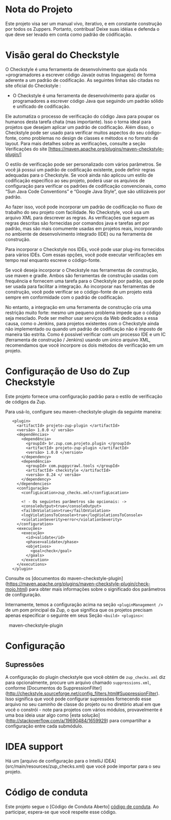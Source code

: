 Nota do Projeto
================================
Este projeto visa ser um manual vivo, iterativo, e em constante construção por todos os Zuppers.
Portanto, contribua! Deixe suas idéias e defenda o que deve ser levado em conta como padrão de códificação.


Visão geral do Checkstyle
================================

O Checkstyle é uma ferramenta de desenvolvimento que ajuda nós =programadores a escrever código Java(e outras linguagens) de forma aderente a um padrão de codificação.
As seguintes linhas são citadas no site oficial do Checkstyle :

- O Checkstyle é uma ferramenta de desenvolvimento para ajudar os programadores a escrever código Java que seguindo um padrão sólido e unificado de codificação.

Ele automatiza o processo de verificação do código Java para poupar os humanos desta tarefa chata (mas importante). 
Isso o torna ideal para projetos que desejam aplicar um padrão de codificação.
Além disso, o Checkstyle pode ser usado para verificar muitos aspectos do seu código-fonte, como problemas no design de classes e métodos e no formato de layout. Para mais detalhes sobre as verificações, consulte a seção Verificações do site [https://maven.apache.org/plugins/maven-checkstyle-plugin/]

O estilo de verificação pode ser personalizado com vários parâmetros. 
Se você já possui um padrão de codificação existente, pode definir regras adequadas para o Checkstyle. Se você ainda não aplicou um estilo de codificação específico ao seu projeto, poderá usar os arquivos de configuração para verificar os padrões de codificação convencionais, como “Sun Java Code Conventions” e “Google Java Style”, que são utilizáveis ​​por padrão. 

Ao fazer isso, você pode incorporar um padrão de codificação no fluxo de trabalho do seu projeto com facilidade.
No Checkstyle, você usa um arquivo XML para descrever as regras. As verificações que seguem as regras descritas são fornecidas por comandos java e tarefas ant por padrão, mas são mais comumente usadas em projetos reais, incorporando no ambiente de desenvolvimento integrado (IDE) ou na ferramenta de construção.

Para incorporar o Checkstyle nos IDEs, você pode usar plug-ins fornecidos para vários IDEs. Com essas opções, você pode 
executar verificações em tempo real enquanto escreve o código-fonte.

Se você deseja incorporar o Checkstyle nas ferramentas de construção, use maven e gradle. Ambos são ferramentas de construção usadas com frequência e fornecem uma tarefa para o Checkstyle por padrão, que pode ser usada para facilitar a integração. Ao incorporar nas ferramentas de construção, você pode verificar se o código-fonte de um projeto está sempre em conformidade com o padrão de codificação.

No entanto, a integração em uma ferramenta de construção cria uma restrição muito forte: mesmo um pequeno problema impede que o código seja mesclado. Pode ser melhor usar serviços da Web dedicados a essa causa, como o Jenkins, para projetos existentes com o Checkstyle ainda não implementado ou quando um padrão de codificação não é imposto de maneira tão estrita.
Como é possível verificar com um processo IDE e um IC (ferramenta de construção / Jenkins) usando um único arquivo XML, recomendamos que você incorpore os dois métodos de verificação em um projeto.


Configuração de Uso do Zup Checkstyle
================================


Este projeto fornece uma configuração padrão para o estilo de verificação de códigos da Zup.

Para usá-lo, configure seu maven-checkstyle-plugin da seguinte maneira:

````
   <plugin>
     <artifactId> projeto-zup-plugin </artifactId>
     <versão> 1.0.0 </ versão>
     <dependências>
       <dependência>
         <groupId> br.zup.com.projeto.plugin </groupId>
         <artifactId> projeto-zup-plugin </artifactId>
         <versão> 1.0.0 </version>
       </dependency>
       <dependência>
         <groupId> com.puppycrawl.tools </groupId>
         <artifactId> checkstyle </artifactId>
         <versão> 8.24 </ versão>
       </dependency>
     </dependencies>
     <configuração>
       <configLocation>zup_checks.xml</configLocation>
       
       <! - Os seguintes parâmetros são opcionais: ->
       <consoleOutput>true</consoleOutput>
       <failOnViolation>true</failOnViolation>
       <logViolationsToConsole>true</logViolationsToConsole>
       <violationSeverity>error</violationSeverity>
     </configuration>
     <execuções>
       <execução>
         <id>validate</id>
         <phase>validate</phase>
         <objetivos>
           <goal>check</goal>
         </goals>
       </execution>
     </executions>
   </plugin>
````

Consulte os [documentos do maven-checkstyle-plugin] (https://maven.apache.org/plugins/maven-checkstyle-plugin/check-mojo.html) 
para obter mais informações sobre o significado dos parâmetros de configuração.

Internamente, temos a configuração acima na seção `<pluginManagement />` de um 
pom principal da Zup, o que significa que os projetos precisam apenas especificar o seguinte em seus
Seção `<build> <plugins>`:

`` ``
   <plugin>
      <artifactId> maven-checkstyle-plugin </artifactId>
   </plugin>
`` ``

# Configuração

## Supressões

A configuração do plugin checkstyle que você obtém de `zup_checks.xml` diz para 
opcionalmente, procure um arquivo chamado `suppressions.xml`, conforme
[Documentos do SuppressionFilter] (http://checkstyle.sourceforge.net/config_filters.html#SuppressionFilter). 
Isso significa que você pode configurar supressões fornecendo esse arquivo no seu
caminho de classe do projeto ou no diretório atual em que você o constrói - note 
para projetos com vários módulos, provavelmente é uma boa ideia usar algo
como [esta solução] (http://stackoverflow.com/a/19690484/1659929) para compartilhar
a configuração entre cada submódulo.

# IDEA support

Há um [arquivo de configuração para o IntelliJ IDEA] (src/main/resources/zup_checks.xml) que você pode importar para o seu projeto.

# Código de conduta
Este projeto segue o [Código de Conduta Aberto] [código de conduta]. Ao participar, espera-se que você respeite esse código.

[código de conduta]: https://github.com/klyff/zup-code-of-conduct/blob/master/code-of-conduct.md
